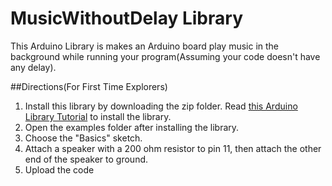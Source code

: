 # MusicWithoutDelay Library

This Arduino Library is makes an Arduino board play music in the background while running your program(Assuming your code doesn't have any delay).

##Directions(For First Time Explorers)
   1. Install this library by downloading the zip folder.  Read [this Arduino Library Tutorial](https://www.arduino.cc/en/Guide/Libraries) to install the library.
   2. Open the examples folder after installing the library.  
   3. Choose the "Basics" sketch.
   4. Attach a speaker with a 200 ohm resistor to pin 11, then attach the other end of the speaker to ground.
   5. Upload the code
